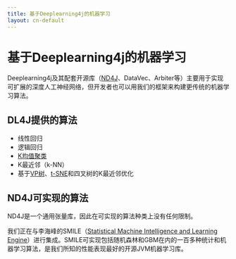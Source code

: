 ```yaml
---
title: 基于Deeplearning4j的机器学习
layout: cn-default
---
```


# 基于Deeplearning4j的机器学习

Deeplearning4j及其配套开源库（[ND4J](http://nd4j.org/)、DataVec、Arbiter等）主要用于实现可扩展的深度人工神经网络，但开发者也可以用我们的框架来构建更传统的机器学习算法。

## DL4J提供的算法

* 线性回归
* 逻辑回归
* [K均值聚类](https://deeplearning4j.org/doc/org/deeplearning4j/clustering/kmeans/package-tree.html )
* K最近邻（k-NN）
* 基于[VP树](https://en.wikipedia.org/wiki/Vantage-point_tree)、[t-SNE](https://lvdmaaten.github.io/tsne/)和四叉树的K最近邻优化

## ND4J可实现的算法

ND4J是一个通用张量库，因此在可实现的算法种类上没有任何限制。 

我们正在与李海峰的SMILE（[Statistical Machine Intelligence and Learning Engine](http://haifengl.github.io/smile/)）进行集成。SMILE可实现包括随机森林和GBM在内的一百多种统计和机器学习算法，是我们所知的性能表现最好的开源JVM机器学习库。 
